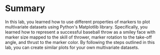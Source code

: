 # Summary

In this lab, you learned how to use different properties of markers to plot multivariate datasets using Python's Matplotlib library. Specifically, you learned how to represent a successful baseball throw as a smiley face with marker size mapped to the skill of thrower, marker rotation to the take-off angle, and thrust to the marker color. By following the steps outlined in this lab, you can create similar plots for your own multivariate datasets.
